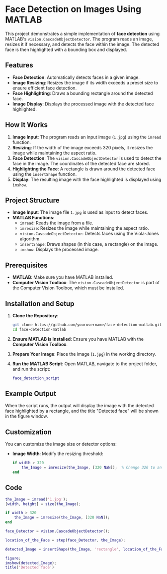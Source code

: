 # Face Detection on Images Using MATLAB

This project demonstrates a simple implementation of **face detection** using MATLAB's `vision.CascadeObjectDetector`. The program reads an image, resizes it if necessary, and detects the face within the image. The detected face is then highlighted with a bounding box and displayed.

## Features

- **Face Detection**: Automatically detects faces in a given image.
- **Image Resizing**: Resizes the image if its width exceeds a preset size to ensure efficient face detection.
- **Face Highlighting**: Draws a bounding rectangle around the detected face.
- **Image Display**: Displays the processed image with the detected face highlighted.

## How It Works

1. **Image Input**: The program reads an input image (`1.jpg`) using the `imread` function.
2. **Resizing**: If the width of the image exceeds 320 pixels, it resizes the image while maintaining the aspect ratio.
3. **Face Detection**: The `vision.CascadeObjectDetector` is used to detect the face in the image. The coordinates of the detected face are stored.
4. **Highlighting the Face**: A rectangle is drawn around the detected face using the `insertShape` function.
5. **Display**: The resulting image with the face highlighted is displayed using `imshow`.

## Project Structure

- **Image Input**: The image file `1.jpg` is used as input to detect faces.
- **MATLAB Functions**:
  - `imread`: Reads the image from a file.
  - `imresize`: Resizes the image while maintaining the aspect ratio.
  - `vision.CascadeObjectDetector`: Detects faces using the Viola-Jones algorithm.
  - `insertShape`: Draws shapes (in this case, a rectangle) on the image.
  - `imshow`: Displays the processed image.

## Prerequisites

- **MATLAB**: Make sure you have MATLAB installed.
- **Computer Vision Toolbox**: The `vision.CascadeObjectDetector` is part of the Computer Vision Toolbox, which must be installed.

## Installation and Setup

1. **Clone the Repository**:
    ```bash
    git clone https://github.com/yourusername/face-detection-matlab.git
    cd face-detection-matlab
    ```

2. **Ensure MATLAB is Installed**: Ensure you have MATLAB with the **Computer Vision Toolbox**.

3. **Prepare Your Image**: Place the image (`1.jpg`) in the working directory.

4. **Run the MATLAB Script**:
    Open MATLAB, navigate to the project folder, and run the script:
    ```matlab
    face_detection_script
    ```

## Example Output

When the script runs, the output will display the image with the detected face highlighted by a rectangle, and the title "Detected face" will be shown in the figure window.

## Customization

You can customize the image size or detector options:

- **Image Width**: Modify the resizing threshold:
  ```matlab
  if width > 320
      the_Image = imresize(the_Image, [320 NaN]);  % Change 320 to another value
  end


## Code

```matlab
the_Image = imread('1.jpg');
[width, height] = size(the_Image);

if width > 320
    the_Image = imresize(the_Image, [320 NaN]);
end

face_Detector = vision.CascadeObjectDetector();

location_of_the_Face = step(face_Detector, the_Image);

detected_Image = insertShape(the_Image, 'rectangle', location_of_the_Face);

figure;
imshow(detected_Image);
title('Detected face')


